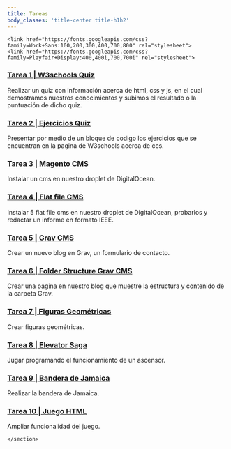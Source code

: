 ```yaml
---
title: Tareas
body_classes: 'title-center title-h1h2'
---
```


<html lang="en">

  <head>
    <!-- Google Tag Manager -->
<script>(function(w,d,s,l,i){w[l]=w[l]||[];w[l].push({'gtm.start':
    new Date().getTime(),event:'gtm.js'});var f=d.getElementsByTagName(s)[0],
    j=d.createElement(s),dl=l!='dataLayer'?'&l='+l:'';j.async=true;j.src=
    'https://www.googletagmanager.com/gtm.js?id='+i+dl;f.parentNode.insertBefore(j,f);
    })(window,document,'script','dataLayer','GTM-TK2G9CM');</script>
    <!-- End Google Tag Manager -->
    <title>Graficación y Animación</title>
    <meta charset="utf-8">
    <meta name="viewport" content="width=device-width, initial-scale=1, shrink-to-fit=no">
    
    <link href="https://fonts.googleapis.com/css?family=Work+Sans:100,200,300,400,700,800" rel="stylesheet">
    <link href="https://fonts.googleapis.com/css?family=Playfair+Display:400,400i,700,700i" rel="stylesheet">
  </head>
  <body>
<!-- Google Tag Manager (noscript) -->
<noscript><iframe src="https://www.googletagmanager.com/ns.html?id=GTM-TK2G9CM"
  height="0" width="0" style="display:none;visibility:hidden"></iframe></noscript>
  <!-- End Google Tag Manager (noscript) -->
     <section>
        <div class="page-container float-right">
            <div class="row">
                <div class="col-md-6">
                    <div class="blog-entry ftco-animate">
                        <div class="text py-4">
                            <h3 class="heading"><a href="blog/blog-single">Tarea 1 | W3schools Quiz</a></h3>
                            <p>Realizar un quiz con información acerca de html, css y js, en el cual demostramos nuestros conocimientos y subimos el resultado o la puntuación de dicho quiz.</p>
                        </div>
                    </div>
                    <div class="blog-entry ftco-animate">
                        <div class="text py-4">
                        <h3 class="heading"><a href="blog/blog-single2">Tarea 2 | Ejercicios Quiz</a></h3>
                        <p>Presentar por medio de un bloque de codigo los ejercicios que se encuentran en la pagina de W3schools acerca de ccs.</p>
                    </div>
                </div>
                <div class="blog-entry ftco-animate">
                    <div class="text py-4">
                        <h3 class="heading"><a href="blog/blog-single3">Tarea 3 | Magento CMS</a></h3>
                        <p>Instalar un cms en nuestro droplet de DigitalOcean.</p>
                    </div>
                </div>
                <div class="blog-entry ftco-animate">
                    <div class="text py-4">
                        <h3 class="heading"><a href="blog/blog-single4">Tarea 4 | Flat file CMS</a></h3>
                        <p>Instalar 5 flat file cms en nuestro droplet de DigitalOcean, probarlos y redactar un informe en formato IEEE.</p>
                    </div>
                </div>
                <div class="blog-entry ftco-animate">
                    <div class="text py-4">
                        <h3 class="heading"><a href="blog/blog-single5">Tarea 5 | Grav CMS</a></h3>
                        <p>Crear un nuevo blog en Grav, un formulario de contacto.</p>
                    </div>
                </div>
                <div class="blog-entry ftco-animate">
                    <div class="text py-4">
                        <h3 class="heading"><a href="http://elmaximi.com/documentation">Tarea 6 | Folder Structure Grav CMS</a></h3>
                        <p>Crear una pagina en nuestro blog que muestre la estructura y contenido de la carpeta Grav.</p>
                    </div>
                </div>
                    <div class="blog-entry ftco-animate">
                    <div class="text py-4">
                        <h3 class="heading"><a href="blog/blog-single7">Tarea 7 | Figuras Geométricas</a></h3>
                        <p>Crear figuras geométricas.</p>
                    </div>
                </div>
                    <div class="blog-entry ftco-animate">
                    <div class="text py-4">
                        <h3 class="heading"><a href="blog/blog-single8">Tarea 8 | Elevator Saga</a></h3>
                        <p> Jugar programando el funcionamiento de un ascensor.</p>
                    </div>
                </div>
                    <div class="blog-entry ftco-animate">
                    <div class="text py-4">
                        <h3 class="heading"><a href="blog/blog-single9">Tarea 9 | Bandera de Jamaica</a></h3>
                        <p> Realizar la bandera de Jamaica.</p>
                    </div>
                </div>
                    <div class="blog-entry ftco-animate">
                    <div class="text py-4">
                        <h3 class="heading"><a href="blog/blog-single10">Tarea 10 | Juego HTML</a></h3>
                        <p>Ampliar funcionalidad del juego.</p>
                    </div>
                </div>
        </div> <!-- end: page-container -->
          
    </section>
  </body>
</html>
